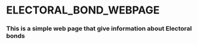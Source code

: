 # ELECTORAL_BOND_WEBPAGE

### This is a simple web page that give information about Electoral bonds
